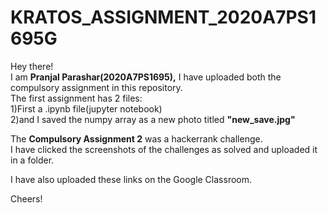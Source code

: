 # KRATOS_ASSIGNMENT_2020A7PS1695G
Hey there!<br />
I am **Pranjal Parashar(2020A7PS1695),** I have uploaded both the compulsory assignment in this repository. <br />
The first assignment has 2 files:<br />
1)First a .ipynb file(jupyter notebook)<br />
2)and I saved the numpy array as a new photo titled **"new_save.jpg"**<br />

The **Compulsory Assignment 2** was a hackerrank challenge.<br />
I have clicked the screenshots of the challenges as solved and uploaded it in a folder.<br />

I have also uploaded these links on the Google Classroom.<br />

Cheers!
